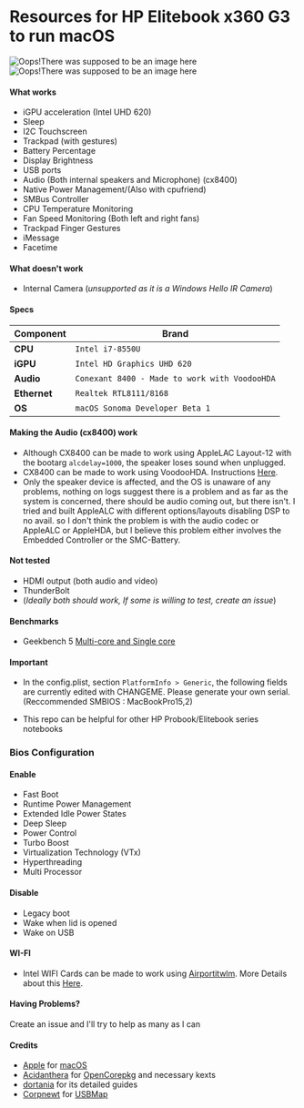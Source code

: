  Resources for HP Elitebook x360 G3 to run macOS 
===================================================

![Oops!There was supposed to be an image here](https://i.imgur.com/v69Qaw2.png)
![Oops!There was supposed to be an image here](https://i.imgur.com/HTPGVm5.png)

 #### What works
- iGPU acceleration (Intel UHD 620)
- Sleep
- I2C Touchscreen
- Trackpad (with gestures)
- Battery Percentage
- Display Brightness
- USB ports
- Audio (Both internal speakers and Microphone) (cx8400)
- Native Power Management/(Also with cpufriend)
- SMBus Controller
- CPU Temperature Monitoring
- Fan Speed Monitoring (Both left and right fans)
- Trackpad Finger Gestures
- iMessage
- Facetime

#### What doesn't work
- Internal Camera (*unsupported as it is a Windows Hello IR Camera*)

#### Specs

| Component      | Brand                                                            |
|----------------|------------------------------------------------------------------|
| **CPU**        | `Intel i7-8550U ` |   
| **iGPU**       | `Intel HD Graphics UHD 620 `                                         |
| **Audio**      | `Conexant 8400 - Made to work with VoodooHDA`                                      |
| **Ethernet**   | `Realtek RTL8111/8168`                                           |
| **OS**         | `macOS Sonoma Developer Beta 1` |


#### Making the Audio (cx8400) work
- Although CX8400 can be made to work using AppleLAC Layout-12 with the bootarg `alcdelay=1000`, the speaker loses sound when unplugged.
- CX8400 can be made to work using VoodooHDA. Instructions [Here](https://www.insanelymac.com/forum/topic/314406-voodoohda-302/page/19/#comment-2756841).
- Only the speaker device is affected, and the OS is unaware of any problems, nothing on logs suggest there is a problem and as far as the system is concerned, there should be audio coming out, but there isn't. I tried and built AppleALC with different options/layouts disabling DSP to no avail. so I don't think the problem is with the audio codec or AppleALC or AppleHDA, but I believe this problem either involves the Embedded Controller or the SMC-Battery.


#### Not tested
- HDMI output (both audio and video)
- ThunderBolt
- (*Ideally both should work, If some is willing to test, create an issue*)


#### Benchmarks
- Geekbench 5 [Multi-core and Single core](https://browser.geekbench.com/v5/cpu/8013906)

#### Important
- In the config.plist, section `PlatformInfo > Generic`, the following fields are currently edited with CHANGEME. Please generate your own serial. (Reccommended SMBIOS : MacBookPro15,2) 

- This repo can be helpful for other HP Probook/Elitebook series notebooks
 
### Bios Configuration


#### Enable

- Fast Boot
- Runtime Power Management
- Extended Idle Power States
- Deep Sleep
- Power Control
- Turbo Boost
- Virtualization Technology (VTx)
- Hyperthreading
- Multi Processor

 #### Disable
 
- Legacy boot
- Wake when lid is opened
- Wake on USB

#### WI-FI
- Intel WIFI Cards can be made to work using [Airportitwlm](https://github.com/OpenIntelWireless/itlwm). More Details about this [Here](https://dortania.github.io/Anti-Hackintosh-Buyers-Guide/Wireless.html).

#### Having Problems?
Create an issue and I'll try to help as many as I can

#### Credits
- [Apple](https://apple.com) for [macOS](https://www.apple.com/macos/ventura/)
- [Acidanthera](https://github.com/Acidanthera) for [OpenCorepkg](https://github.com/acidanthera/OpenCorePkg) and necessary kexts
- [dortania](https://github.com/dortania) for its detailed guides
- [Corpnewt](https://github.com/CorpNewt) for [USBMap](https://github.com/corpnewt/USBMap)



